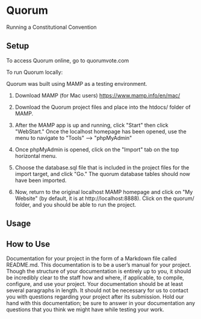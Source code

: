 # Quorum
Running a Constitutional Convention

## Setup

To access Quorum online, go to quorumvote.com

To run Quorum locally:

Quorum was built using MAMP as a testing environment.

1. Download MAMP (for Mac users) https://www.mamp.info/en/mac/

2. Download the Quorum project files and place into the htdocs/ folder of MAMP.

3. After the MAMP app is up and running, click "Start" then click "WebStart." Once the localhost homepage has been opened, use the menu to navigate to "Tools" --> "phpMyAdmin" 

4. Once phpMyAdmin is opened, click on the "Import" tab on the top horizontal menu.

5. Choose the database.sql file that is included in the project files for the import target, and click "Go." The quorum database tables should now have been imported.

6. Now, return to the original localhost MAMP homepage and click on "My Website" (by default, it is at http://localhost:8888). Click on the quorum/ folder, and you should be able to run the project.

## Usage

## How to Use

Documentation for your project in the form of a Markdown file called README.md. This documentation is to be a user’s manual for your project. Though the structure of your documentation is entirely up to you, it should be incredibly clear to the staff how and where, if applicable, to compile, configure, and use your project. Your documentation should be at least several paragraphs in length. It should not be necessary for us to contact you with questions regarding your project after its submission. Hold our hand with this documentation; be sure to answer in your documentation any questions that you think we might have while testing your work.
